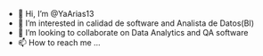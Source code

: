- 👋 Hi, I’m @YaArias13
- 👀 I’m interested in calidad de software and Analista de Datos(BI)
- 💞️ I’m looking to collaborate on Data Analytics and QA software
- 📫 How to reach me ...

<!---
YaArias13/YaArias13 is a ✨ special ✨ repository because its `README.md` (this file) appears on your GitHub profile.
You can click the Preview link to take a look at your changes.
--->

